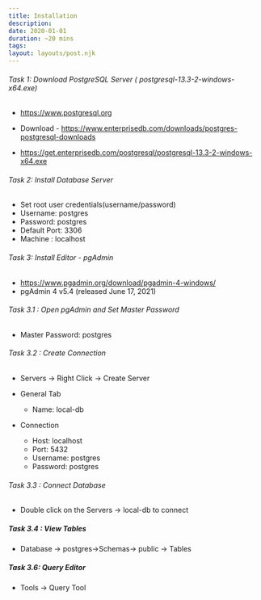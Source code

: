 ```yaml
---
title: Installation
description:
date: 2020-01-01
duration: ~20 mins
tags:
layout: layouts/post.njk
---
```



###### Task 1: Download PostgreSQL Server ( postgresql-13.3-2-windows-x64.exe)

- https://www.postgresql.org

- Download - https://www.enterprisedb.com/downloads/postgres-postgresql-downloads
- https://get.enterprisedb.com/postgresql/postgresql-13.3-2-windows-x64.exe

###### Task 2: Install Database Server

- Set root user credentials(username/password)
- Username: postgres
- Password: postgres
- Default Port: 3306
- Machine : localhost


###### Task 3: Install Editor - pgAdmin

- https://www.pgadmin.org/download/pgadmin-4-windows/
- pgAdmin 4 v5.4 (released June 17, 2021)

###### Task 3.1 : Open pgAdmin and Set Master Password

- Master Password: postgres

###### Task 3.2 : Create Connection

- Servers -> Right Click -> Create Server

- General Tab
  - Name: local-db
- Connection
  - Host: localhost
  - Port: 5432
  - Username: postgres
  - Password: postgres

###### Task 3.3 : Connect Database

- Double click on the Servers -> local-db to connect

##### Task 3.4 : View Tables

- Database -> postgres->Schemas-> public -> Tables


##### Task 3.6: Query Editor

- Tools -> Query Tool
